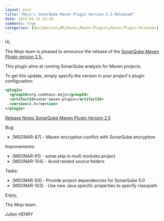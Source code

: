 ```yaml
---
layout: post
title: "Mojo's SonarQube Maven Plugin Version 2.5 Released"
date: 2015-01-12 23:20
comments: true
categories: [Neuigkeiten,BM,Maven,Maven-Plugins,Maven-Plugin-Releases]
---
```

Hi,

The Mojo team is pleased to announce the release of the 
[SonarQube Maven Plugin version 2.5.](http://mojo.codehaus.org/sonar-maven-plugin/index.html).

This plugin aims at running SonarQube analysis for Maven projects.

To get this update, simply specify the version in your project's plugin configuration:

``` xml
<plugin>
  <groupId>org.codehaus.mojo</groupId>
  <artifactId>sonar-maven-plugin</artifactId>
  <version>2.5</version>
</plugin>
```

<!-- more -->

[Release Notes SonarQube Maven Plugin Version 2.5](http://jira.codehaus.org/secure/ReleaseNote.jspa?projectId=12430&version=20451)


Bug:

 * [MSONAR-87] - Maven encryption conflict with SonarQube encryption

Improvements:

 * [MSONAR-91] - sonar.skip in multi modules project
 * [MSONAR-104] - Avoid nested source folders

Tasks:

 * [MSONAR-93] - Provide project dependencies for SonarQube 5.0
 * [MSONAR-103] - Use new Java specific properties to specify classpath

Enjoy,

The Mojo team.

Julien HENRY 
